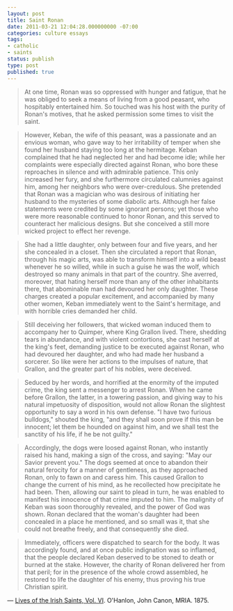 ```yaml
---
layout: post
title: Saint Ronan
date: 2011-03-21 12:04:28.000000000 -07:00
categories: culture essays
tags:
- catholic
- saints
status: publish
type: post
published: true
---
```

> At one time, Ronan was so oppressed with hunger and fatigue, that he was obliged to seek a means of living from a good peasant, who hospitably entertained him. So touched was his host with the purity of Ronan's motives, that he asked permission some times to visit the saint.

> However, Keban, the wife of this peasant, was a passionate and an envious woman, who gave way to her irritability of temper when she found her husband staying too long at the hermitage. Keban complained that he had neglected her and had become idle; while her complaints were especially directed against Ronan, who bore these reproaches in silence and with admirable patience. This only increased her fury, and she furthermore circulated calumnies against him, among her neighbors who were over-credulous. She pretended that Ronan was a magician who was desirous of initiating her husband to the mysteries of some diabolic arts. Although her false statements were credited by some ignorant persons; yet those who were more reasonable continued to honor Ronan, and this served to counteract her malicious designs. But she conceived a still more wicked project to effect her revenge.

<!-- more -->

> She had a little daughter, only between four and five years, and her she concealed in a closet. Then she circulated a report that Ronan, through his magic arts, was able to transform himself into a wild beast whenever he so willed, while in such a guise he was the wolf, which destroyed so many animals in that part of the country. She averred, moreover, that hating herself more than any of the other inhabitants there, that abominable man had devoured her only daughter. These charges created a popular excitement, and accompanied by many other women, Keban immediately went to the Saint's hermitage, and with horrible cries demanded her child.

> Still deceiving her followers, that wicked woman induced them to accompany her to Quimper, where King Grallon lived. There, shedding tears in abundance, and with violent contortions, she cast herself at the king's feet, demanding justice to be executed against Ronan, who had devoured her daughter, and who had made her husband a sorcerer. So like were her actions to the impulses of nature, that Grallon, and the greater part of his nobles, were deceived.

> Seduced by her words, and horrified at the enormity of the imputed crime, the king sent a messenger to arrest Ronan. When he came before Grallon, the latter, in a towering passion, and giving way to his natural impetuosity of disposition, would not allow Ronan the slightest opportunity to say a word in his own defense. "I have two furious bulldogs," shouted the king, "and they shall soon prove if this man be innocent; let them be hounded on against him, and we shall test the sanctity of his life, if he be not guilty."

> Accordingly, the dogs were loosed against Ronan, who instantly raised his hand, making a sign of the cross, and saying: "May our Savior prevent you." The dogs seemed at once to abandon their natural ferocity for a manner of gentleness, as they approached Ronan, only to fawn on and caress him. This caused Grallon to change the current of his mind, as he recollected how precipitate he had been. Then, allowing our saint to plead in turn, he was enabled to manifest his innocence of that crime imputed to him. The malignity of Keban was soon thoroughly revealed, and the power of God was shown. Ronan declared that the woman's daughter had been concealed in a place he mentioned, and so small was it, that she could not breathe freely, and that consequently she died.

> Immediately, officers were dispatched to search for the body. It was accordingly found, and at once public indignation was so inflamed, that the people declared Keban deserved to be stoned to death or burned at the stake. However, the charity of Ronan delivered her from that peril; for in the presence of the whole crowd assembled, he restored to life the daughter of his enemy, thus proving his true Christian spirit.

&mdash; [Lives of the Irish Saints, Vol. VI](http://www.archive.org/stream/livesofirishsain06ohanuoft#page/8/mode/1up). O'Hanlon, John Canon, MRIA. 1875.
